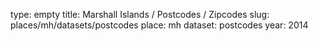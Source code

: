 type: empty
title: Marshall Islands / Postcodes / Zipcodes
slug: places/mh/datasets/postcodes
place: mh
dataset: postcodes
year: 2014
